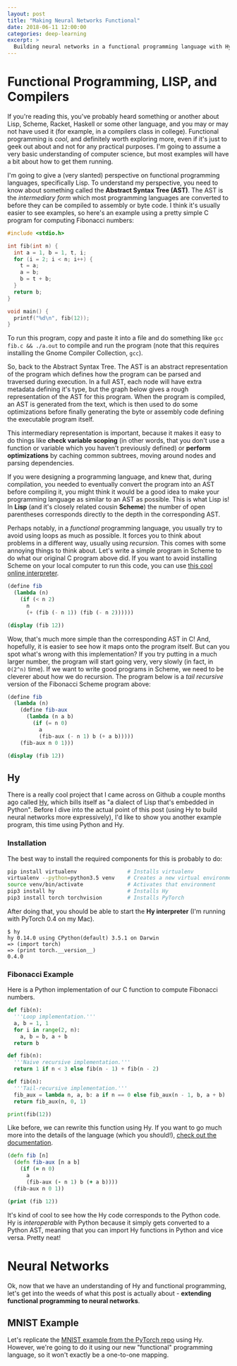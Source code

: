 ```yaml
---
layout: post
title: "Making Neural Networks Functional"
date: 2018-06-11 12:00:00
categories: deep-learning
excerpt: >
  Building neural networks in a functional programming language with Hy
---
```


<link rel="stylesheet" href="/assets/posts/hytorch/main.css">

<script defer src="{{ site.cdn.d3js }}"></script>
<script defer src="/assets/posts/hytorch/tree.js"></script>
<script defer src="/assets/posts/hytorch/main.js"></script>
<script defer src="{{ site.cdn.mathjax }}"></script>

# Functional Programming, LISP, and Compilers

If you're reading this, you've probably heard something or another about Lisp, Scheme, Racket, Haskell or some other language, and you may or may not have used it (for example, in a compilers class in college). Functional programming is *cool*, and definitely worth exploring more, even if it's just to geek out about and not for any practical purposes. I'm going to assume a very basic understanding of computer science, but most examples will have a bit about how to get them running.

I'm going to give a (very slanted) perspective on functional programming languages, specifically Lisp. To understand my perspective, you need to know about something called the **Abstract Syntax Tree (AST)**. The AST is the *intermediary form* which most programming languages are converted to before they can be compiled to assembly or byte code. I think it's usually easier to see examples, so here's an example using a pretty simple C program for computing Fibonacci numbers:

```c
#include <stdio.h>

int fib(int n) {
  int a = 1, b = 1, t, i;
  for (i = 2; i < n; i++) {
    t = a;
    a = b;
    b = t + b;
  }
  return b;
}

void main() {
  printf("%d\n", fib(12));
}
```

To run this program, copy and paste it into a file and do something like `gcc fib.c && ./a.out` to compile and run the program (note that this requires installing the Gnome Compiler Collection, `gcc`).

So, back to the Abstract Syntax Tree. The AST is an abstract representation of the program which defines how the program can be parsed and traversed during execution. In a full AST, each node will have extra metadata defining it's type, but the graph below gives a rough representation of the AST for this program. When the program is compiled, an AST is generated from the text, which is then used to do some optimizations before finally generating the byte or assembly code defining the executable program itself.

<div id="fib-prog-container"></div>

This intermediary representation is important, because it makes it easy to do things like **check variable scoping** (in other words, that you don't use a function or variable which you haven't previously defined) or **perform optimizations** by caching common subtrees, moving around nodes and parsing dependencies.

If you were designing a programming language, and knew that, during compilation, you needed to eventually convert the program into an AST before compiling it, you might think it would be a good idea to make your programming language as similar to an AST as possible. This is what Lisp is! In **Lisp** (and it's closely related cousin **Scheme**) the number of open parentheses corresponds directly to the depth in the corresponding AST.

Perhaps notably, in a *functional* programming language, you usually try to avoid using loops as much as possible. It forces you to think about problems in a different way, usually using *recursion*. This comes with some annoying things to think about. Let's write a simple program in Scheme to do what our original C program above did. If you want to avoid installing Scheme on your local computer to run this code, you can use [this cool online interpreter](https://scheme.cs61a.org/).

```scheme
(define fib
  (lambda (n)
    (if (< n 2)
      n
      (+ (fib (- n 1)) (fib (- n 2))))))

(display (fib 12))
```

<div id="fib-naive-scheme-prog-container"></div>

Wow, that's much more simple than the corresponding AST in C! And, hopefully, it is easier to see how it maps onto the program itself. But can you spot what's wrong with this implementation? If you try putting in a much larger number, the program will start going very, very slowly (in fact, in `O(2^n)` time). If we want to write good programs in Scheme, we need to be cleverer about how we do recursion. The program below is a *tail recursive* version of the Fibonacci Scheme program above:

```scheme
(define fib
  (lambda (n)
    (define fib-aux
      (lambda (n a b)
        (if (= n 0)
          a
          (fib-aux (- n 1) b (+ a b)))))
    (fib-aux n 0 1)))

(display (fib 12))
```

<div id="fib-better-scheme-prog-container"></div>

## Hy

There is a really cool project that I came across on Github a couple months ago called [Hy](https://github.com/hylang/hy), which bills itself as "a dialect of Lisp that's embedded in Python". Before I dive into the actual point of this post (using Hy to build neural networks more expressively), I'd like to show you another example program, this time using Python and Hy.

### Installation

The best way to install the required components for this is probably to do:

```bash
pip install virtualenv                # Installs virtualenv
virtualenv --python=python3.5 venv    # Creates a new virtual environment
source venv/bin/activate              # Activates that environment
pip3 install hy                       # Installs Hy
pip3 install torch torchvision        # Installs PyTorch
```

After doing that, you should be able to start the **Hy interpreter** (I'm running with PyTorch 0.4 on my Mac).

```
$ hy
hy 0.14.0 using CPython(default) 3.5.1 on Darwin
=> (import torch)
=> (print torch.__version__)
0.4.0
```

### Fibonacci Example

Here is a Python implementation of our C function to compute Fibonacci numbers.

```python
def fib(n):
  '''Loop implementation.'''
  a, b = 1, 1
  for i in range(2, n):
    a, b = b, a + b
  return b

def fib(n):
  '''Naive recursive implementation.'''
  return 1 if n < 3 else fib(n - 1) + fib(n - 2)

def fib(n):
  '''Tail-recursive implementation.'''
  fib_aux = lambda n, a, b: a if n == 0 else fib_aux(n - 1, b, a + b)
  return fib_aux(n, 0, 1)

print(fib(12))
```

Like before, we can rewrite this function using Hy. If you want to go much more into the details of the language (which you should!), [check out the documentation](http://docs.hylang.org/en/stable/).

```clojure
(defn fib [n]
  (defn fib-aux [n a b]
    (if (= n 0)
      a
      (fib-aux (- n 1) b (+ a b))))
  (fib-aux n 0 1))

(print (fib 12))
```

It's kind of cool to see how the Hy code corresponds to the Python code. Hy is *interoperable* with Python because it simply gets converted to a Python AST, meaning that you can import Hy functions in Python and vice versa. Pretty neat!

# Neural Networks

Ok, now that we have an understanding of Hy and functional programming, let's get into the weeds of what this post is actually about - **extending functional programming to neural networks**.

## MNIST Example

Let's replicate the [MNIST example from the PyTorch repo](https://github.com/pytorch/examples/blob/master/mnist/main.py) using Hy. However, we're going to do it using our new "functional" programming language, so it won't exactly be a one-to-one mapping.
